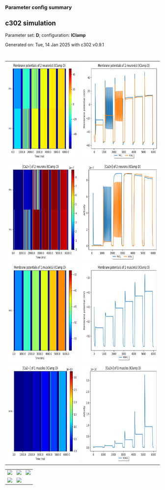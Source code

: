 ### Parameter config summary 
<h2>c302 simulation</h2>
<p>Parameter set: <b>D</b>; configuration: <b>IClamp</b></p>
<p>Generated on: Tue, 14 Jan 2025 with c302 v0.9.1</p><br/>
<table>

<tr>
  <td><a href="images/neurons_D_IClamp.png"><img alt=" " src="images/neurons_D_IClamp.png" height="320"/></a></td>
  <td><a href="images/traces_neuron_IClamp_D.png"><img alt=" " src="images/traces_neuron_IClamp_D.png" height="320"/></a></td>
</tr>

<tr>
  <td><a href="images/neuron_activity_D_IClamp.png"><img alt=" " src="images/neuron_activity_D_IClamp.png" height="320"/></a></td>
  <td><a href="images/traces_neuron_activity_IClamp_D.png"><img alt=" " src="images/traces_neuron_activity_IClamp_D.png" height="320"/></a></td>
</tr>

<tr>
  <td><a href="images/muscles_D_IClamp.png"><img alt=" " src="images/muscles_D_IClamp.png" height="320"/></a></td>
  <td><a href="images/traces_muscles_IClamp_D.png"><img alt=" " src="images/traces_muscles_IClamp_D.png" height="320"/></a></td>
</tr>

<tr>
  <td><a href="images/muscle_activity_D_IClamp.png"><img alt=" " src="images/muscle_activity_D_IClamp.png" height="320"/></a></td>
  <td><a href="images/traces_muscles_activity_IClamp_D.png"><img alt=" " src="images/traces_muscles_activity_IClamp_D.png" height="320"/></a></td>
</tr>
</table>
<table>

<tr><td><a href="images/c302_D_IClamp_exc_to_neurons.png"><img alt=" " src="images/c302_D_IClamp_exc_to_neurons.png" height="320"/></a></td>

  <td><a href="images/c302_D_IClamp_inh_to_neurons.png"><img alt=" " src="images/c302_D_IClamp_inh_to_neurons.png" height="320"/></a></td>

  <td><a href="images/c302_D_IClamp_elec_neurons_neurons.png"><img alt=" " src="images/c302_D_IClamp_elec_neurons_neurons.png" height="320"/></a></td></tr>

<tr><td><a href="images/c302_D_IClamp_exc_to_muscles.png"><img alt=" " src="images/c302_D_IClamp_exc_to_muscles.png" height="320"/></a></td>

  <td><a href="images/c302_D_IClamp_inh_to_muscles.png"><img alt=" " src="images/c302_D_IClamp_inh_to_muscles.png" height="320"/></a></td></tr>
</table>

